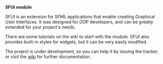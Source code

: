 **SFUI module**

SFUI is an extension for SFML applications that enable creating Graphical User Interfaces.
It was designed for OOP developers, and can be greatly extended for your project's needs.

There are some tutorials on the wiki to start with the module.
SFUI also provides built-in styles for widgets, but it can be very easily modified.

The project is under development, so you can help it by issuing the tracker, or visit the [wiki](HomePage.md) for further documentation.